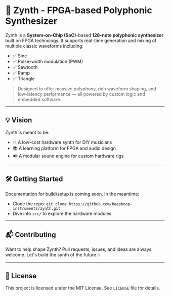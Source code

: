 # 🎹 Zynth - FPGA-based Polyphonic Synthesizer

Zynth is a **System-on-Chip (SoC)**-based **128-note polyphonic synthesizer** built on FPGA technology. It supports real-time generation and mixing of multiple classic waveforms including:

- ✅ Sine
- ✅ Pulse-width modulation (PWM)
- ✅ Sawtooth
- ✅ Ramp
- ✅ Triangle

> Designed to offer massive polyphony, rich waveform shaping, and low-latency performance — all powered by custom logic and embedded software.

---

## 💡 Vision

Zynth is meant to be:
- 💥 A low-cost hardware synth for DIY musicians
- 📚 A learning platform for FPGA and audio design
- 🔊 A modular sound engine for custom hardware rigs

---

## 🛠️ Getting Started

Documentation for build/setup is coming soon. In the meantime:
- Clone the repo: `git clone https://github.com/beepboop-instruments/zynth.git`
- Dive into `src/` to explore the hardware modules

---

## 📬 Contributing

Want to help shape Zynth? Pull requests, issues, and ideas are always welcome. Let's build the synth of the future 🎶

---

## 📃 License

This project is licensed under the MIT License. See `LICENSE` file for details.
